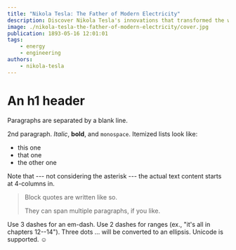 ```yaml
---
title: "Nikola Tesla: The Father of Modern Electricity"
description: Discover Nikola Tesla's innovations that transformed the world of electricity.
image: ./nikola-tesla-the-father-of-modern-electricity/cover.jpg
publication: 1893-05-16 12:01:01
tags: 
    - energy
    - engineering
authors: 
    - nikola-tesla
---
```




# An h1 header

Paragraphs are separated by a blank line.

2nd paragraph. *Italic*, **bold**, and `monospace`. Itemized lists
look like:

  * this one
  * that one
  * the other one

Note that --- not considering the asterisk --- the actual text
content starts at 4-columns in.

> Block quotes are
> written like so.
>
> They can span multiple paragraphs,
> if you like.

Use 3 dashes for an em-dash. Use 2 dashes for ranges (ex., "it's all
in chapters 12--14"). Three dots ... will be converted to an ellipsis.
Unicode is supported. ☺
